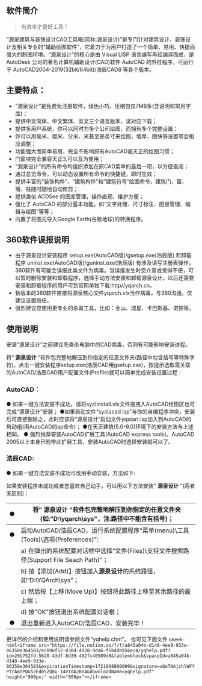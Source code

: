 ## 软件简介

> 有效率才是好工具！

“源泉建筑与装饰设计CAD工具箱(简称:源泉设计)”是专门针对建筑设计、装饰设计及相关专业的“辅助绘图软件”，它着力于为用户打造了一个简单、易用、快捷而强大的制图环境。“源泉设计”的核心是由 Visual LISP 语言编写再经编译而成，是 AutoDesk 公司的著名计算机辅助设计(CAD)软件 AutoCAD 的外挂程序，可运行于 AutoCAD2004-2019(32bit/64bit)/浩辰CAD8 等各个版本。

## 主要特点：

- “源泉设计”是免费免注册软件，绿色小巧，压缩包仅7MB多(含说明和常用字库)；
- 提供中文简体、中文繁体、英文三个语言版本，请对应下载；
- 提供多用户系统，你可以同时为多个公司绘图，而拥有多个完整设置；
- 你可以用毫米、厘米、分米、米甚至是英寸来绘图，墙厚、图块等设置项会相应调整；
- 功能强大而简单易用，完全不影响原有AutoCAD或天正的绘图习惯；
- 门窗块完全兼容天正3,可以互为使用；
- “源泉设计”的所有命令均组织添加在原CAD菜单的最后一项，以方便查阅；
- 通过总览命令，可以动态设置所有命令的快捷键，即时生效；
- 提供丰富的“装饰构件”、“建筑构件”和“建筑符号”绘图命令，建筑门、窗、墙、柱随时随地自动修剪；
- 提供类似 ACDSee 的图库管理，操作直观、维护方便；
- 强化了 AutoCAD 的部分基本功能，如“文字处理、尺寸标注、图层管理、编辑与绘图”等等；
- 内置了将图元导入Google Earth(谷歌地球)的转换程序。

## 360软件误报说明

- 由于源泉设计安装程序 setup.exe(AutoCAD版)/gsetup.exe(浩辰版) 和卸载程序 uninst.exe(AutoCAD版)/guninst.exe(浩辰版) 有涉及读写注册表操作，360软件有可能会误报此类文件为病毒。当误报发生时您介意或觉得不便，可以暂时删除安装和卸载程序，选择手动方法安装和卸载源泉设计。以后还需要安装和卸载程序的用户可到官网单独下载:http//yqarch.cn。
- 新版本的360软件直接将源泉核心文件yqarch.vlx当作病毒，与360沟通，仅建议设置信任。
- 强烈建议您使用更专业的杀毒工具，比如：金山、瑞星、卡巴斯基、诺顿等。

## 使用说明


安装“源泉设计”之前建议先查杀电脑中的CAD病毒，否则有可能影响安装进程。

将“ **源泉设计** ”软件包完整地解压到你指定的任意文件夹(路径中勿含括号等特殊字符)，点击一键安装程序setup.exe(浩辰CAD用gsetup.exe)，按提示选取需关联的AutoCAD/浩辰CAD用户配置文件(Profile)就可以简单完成安装设置过程：

### AutoCAD：

● 如果一键方法安装不成功，请将sys\install.vlx文件拖拽入AutoCAD绘图区也可完成“源泉设计”安装；
●如果启动文件“sys\acad.lsp”与你的自编程序冲突，安装后可直接删除之，此时应该将“源泉设计”启动文件yqstart.lsp加入到AutoCAD的启动组(用AutoCAD的ap命令)；
●在天正建筑(5.0-9.0)环境下的安装方法与上述相同。
● 强烈推荐安装AutoCAD扩展工具(AutoCAD express tools)。AutoCAD 2005以上本身已附带此扩展工具，安装AutoCAD时选择安装就可以了。

### 浩辰CAD:

● 如果一键方法安装不成功可改用手动安装，方法如下:


如果安装程序未成功或者您喜欢自己动手，可以用以下方法安装" **源泉设计** "(两者无区别)：

| ● | 将" **源泉设计** "软件包完整地解压到你指定的任意文件夹(如:"D:\yqarch\sys"，注:路径中不能含有括号)； |
| ---: | ----------------------------------------------------------------------------------------------------------- |
| ● | 启动AutoCAD/浩辰CAD，运行系统配置程序“菜单(menu)\工具(Tools)\选项(Preferences)”:                        |
|    | a) 在弹出的系统配置对话框中选择“文件(Files)\支持文件搜索路径(Support File Seach Path)”；                |
|    | b) 按【添加(Add)】按钮加入**源泉设计**的系统路径，如“D:\YQArch\sys”；                             |
|    | c) 然后按【上移(Move Up)】按钮将此路径上移至其余路径的最上端；                                            |
|    | d) 按"OK"按钮退出系统配置对话框；                                                                         |
| ● | 退出重新进入AutoCAD/浩辰CAD，安装完毕！                                                                   |

更详尽的介绍和使用说明请参阅文件“yqhelp.chm”。
也可见下面文件
`Gmeek-html<iframe src="https://file.notion.so/f/f/a845a04b-d140-4ee9-933e-86358e364583/ec896f52-038d-4928-9da6-f5b4db956ec4/yqhelp.pdf?id=20b752fd-5620-43df-8d39-492fc40589d0&table=block&spaceId=a845a04b-d140-4ee9-933e-86358e364583&expirationTimestamp=1721908800000&signature=uQoTNAjzhlWFYPtrA6tPQG52Ed05ZQ8u-14VIdAJBn4&downloadName=yqhelp.pdf" height="900px;" width="800px"></iframe>`